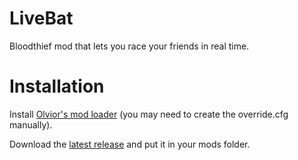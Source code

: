 # LiveBat

Bloodthief mod that lets you race your friends in real time.

# Installation

Install [Olvior's mod loader](https://github.com/olvior/bloodthief-mod-loader) (you may need to create the override.cfg manually).

Download the [latest release](https://github.com/NameGoesThere/livebat/releases/latest/download/livebat.zip) and put it in your mods folder.